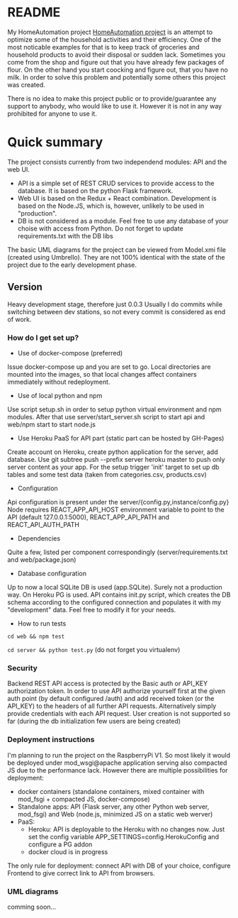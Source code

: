 # README #

My HomeAutomation project [HomeAutomation project](https://bitbucket.org/goncharovartem/homeautomation) is an attempt to optimize some of the household activities and their efficiency. One of the most noticable examples for that is to keep track of groceries and household products to avoid their disposal or sudden lack. Sometimes you come from the shop and figure out that you have already few packages of flour. On the other hand you start coocking and figure out, that you have no milk. In order to solve this problem and potentially some others this project was created.

There is no idea to make this project public or to provide/guarantee any support to anybody, who would like to use it. However it is not in any way prohibited for anyone to use it.

# Quick summary #

The project consists currently from two independend modules: API and the web UI.

* API is a simple set of REST CRUD services to provide access to the database. It is based on the python Flask framework.
* Web UI is based on the Redux + React combination. Development is based on the Node.JS, which is, however, unlikely to be used in "production".
* DB is not considered as a module. Feel free to use any database of your choise with access from Python. Do not forget to update requirements.txt with the DB libs

The basic UML diagrams for the project can be viewed from Model.xmi file (created using Umbrello). They are not 100% identical with the state of the project due to the early development phase.

## Version

Heavy development stage, therefore just 0.0.3
Usually I do commits while switching between dev stations, so not every commit is considered as end of work.


### How do I get set up? ###

* Use of docker-compose (preferred)

Issue docker-compose up and you are set to go. Local directories are mounted into the images,
so that local changes affect containers immediately without redeployment.

* Use of local python and npm

Use script setup.sh in order to setup python virtual environment and npm modules.
After that use server/start_server.sh script to start api and web/npm start to start node.js

* Use Heroku PaaS for API part (static part can be hosted by GH-Pages)

Create account on Heroku, create python application for the server, add database.
Use git subtree push --prefix server heroku master to push only server content as your app.
For the setup trigger 'init' target to set up db tables and some test data (taken from categories.csv, products.csv)


* Configuration

Api configuration is present under the server/{config.py,instance/config.py}
Node requires REACT_APP_API_HOST environment variable to point to the API (default 127.0.0.1:5000), REACT_APP_API_PATH and REACT_API_AUTH_PATH

* Dependencies

Quite a few, listed per component correspondingly (server/requirements.txt and web/package.json)

* Database configuration

Up to now a local SQLite DB is used (app.SQLite). Surely not a production way. On Heroku PG is used. API contains init.py script, which creates the DB schema according to the configured connection and populates it with my "development" data. Feel free to modify it for your needs.

* How to run tests

`cd web && npm test`

`cd server && python test.py` (do not forget you virtualenv)

### Security

Backend REST API access is protected by the Basic auth or API_KEY authorization token. In order to use API authorize yourself first at the
given auth point (by default configured /auth) and add received token (or the API_KEY) to the headers of all further API requests. Alternatively simply provide credentials with each API request. User creation is not supported so far (during the db initialization few users are being created)

### Deployment instructions

I'm planning to run the project on the RaspberryPi V1. So most likely it would be deployed under mod_wsgi@apache application serving also compacted JS due to the performance lack. However there are multiple possibilities for deployment:

- docker containers (standalone containers, mixed container with mod_fsgi + compacted JS, docker-compose)
- Standalone apps: API (Flask server, any other Python web server, mod_fsgi) and Web (node.js, minimized JS on a static web werver)
- PaaS:
  - Heroku: API is deployable to the Heroku with no changes now. Just set the config variable APP_SETTINGS=config.HerokuConfig and configure a PG addon
  - docker cloud is in progress

The only rule for deployment: connect API with DB of your choice, configure Frontend to give correct link to API from browsers.

### UML diagrams

comming soon...
